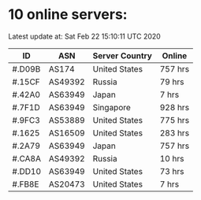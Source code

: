 # 10 online servers:

Latest update at: Sat Feb 22 15:10:11 UTC 2020

| ID | ASN | Server Country | Online |
| -- | --- | -------------- | ------ |
| #.D09B | AS174 | United States | 757 hrs |
| #.15CF | AS49392 | Russia | 79 hrs |
| #.42A0 | AS63949 | Japan | 7 hrs |
| #.7F1D | AS63949 | Singapore | 928 hrs |
| #.9FC3 | AS53889 | United States | 775 hrs |
| #.1625 | AS16509 | United States | 283 hrs |
| #.2A79 | AS63949 | Japan | 757 hrs |
| #.CA8A | AS49392 | Russia | 10 hrs |
| #.DD10 | AS63949 | United States | 73 hrs |
| #.FB8E | AS20473 | United States | 7 hrs |


